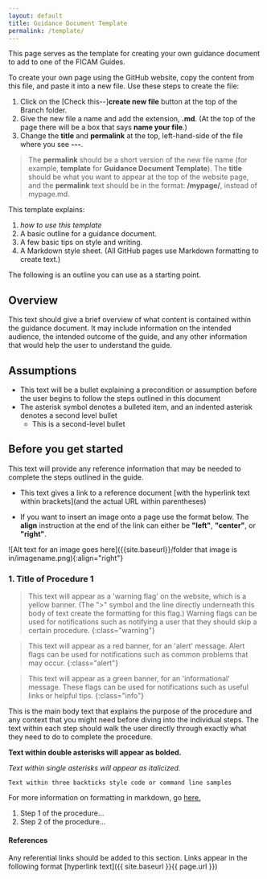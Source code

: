 ```yaml
---
layout: default
title: Guidance Document Template
permalink: /template/
---
```


This page serves as the template for creating your own guidance document to add to one of the FICAM Guides.

To create your own page using the GitHub website, copy the content from this file, and paste it into a new file. Use these steps to create the file: 

  1. Click on the [Check this--]**create new file** button at the top of the Branch folder. 
  2. Give the new file a name and add the extension, **.md**. (At the top of the page there will be a box that says **name your file**.) 
  3. Change the **title** and **permalink** at the top, left-hand-side of the file where you see **---**.  
  > The **permalink** should be a short version of the new file name (for example, **template** for **Guidance Document Template**). The **title** should be what you want to appear at the top of the website page, and the **permalink** text should be in the format: **/mypage/**, instead of mypage.md.

This template explains: 

  1. _how to use this template_ 
  2. A basic outline for a guidance document.
  3. A few basic tips on style and writing. 
  4. A Markdown style sheet. (All GitHub pages use Markdown formatting to create text.)  

The following is an outline you can use as a starting point.

<!--- For example, this code denotes a comment, and information written inside of it will not appear on the website but can be used as a reference for others viewing the file. -->


<!--- The '#' symbol is used to denote headers, with different amounts aligning with different header styles. -->

## Overview

This text should give a brief overview of what content is contained within the guidance document. It may include information on the intended audience, the intended outcome of the guide, and any other information that would help the user to understand the guide.

## Assumptions

  * This text will be a bullet explaining a precondition or assumption before the user begins to follow the steps outlined in this document
  * The asterisk symbol denotes a bulleted item, and an indented asterisk denotes a second level bullet
    * This is a second-level bullet

## Before you get started

This text will provide any reference information that may be needed to complete the steps outlined in the guide.

  * This text gives a link to a reference document [with the hyperlink text within brackets](and the actual URL within parentheses)

  * If you want to insert an image onto a page use the format below. The **align** instruction at the end of the link can either be **"left"**, **"center"**, or **"right"**.

![Alt text for an image goes here]({{site.baseurl}}/folder that image is in/imagename.png){:align="right"}

### 1. Title of Procedure 1

> This text will appear as a 'warning flag' on the website, which is a yellow banner. (The ">" symbol and the line directly underneath this body of text create the formatting for this flag.) Warning flags can be used for notifications such as notifying a user that they should skip a certain procedure.
{:class="warning"}

> This text will appear as a red banner, for an 'alert' message. Alert flags can be used for notifications such as common problems that may occur.
{:class="alert"}

> This text will appear as a green banner, for an 'informational' message. These flags can be used for notifications such as useful links or helpful tips.
{:class="info"}

This is the main body text that explains the purpose of the procedure and any context that you might need before diving into the individual steps. The text within each step should walk the user directly through exactly what they need to do to complete the procedure.

**Text within double asterisks will appear as bolded.**

*Text within single asterisks will appear as italicized.*

```Text within three backticks style code or command line samples```

For more information on formatting in markdown, go [here.](https://help.github.com/articles/basic-writing-and-formatting-syntax/)

1.	Step 1 of the procedure...
2.	Step 2 of the procedure...


#### References

Any referential links should be added to this section. Links appear in the following format [hyperlink text]({{ site.baseurl }}{{ page.url }})

